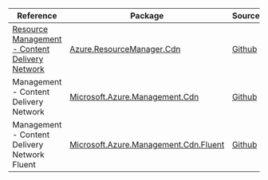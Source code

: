 | Reference | Package | Source |
|---|---|---|
|[Resource Management - Content Delivery Network](resourcemanager.cdn-readme.md)|[Azure.ResourceManager.Cdn](https://www.nuget.org/packages/Azure.ResourceManager.Cdn)|[Github](https://github.com/Azure/azure-sdk-for-net/blob/main/sdk/cdn/Azure.ResourceManager.Cdn)|
|Management - Content Delivery Network|[Microsoft.Azure.Management.Cdn](https://www.nuget.org/packages/Microsoft.Azure.Management.Cdn)|[Github](https://github.com/Azure/azure-sdk-for-net)|
|Management - Content Delivery Network Fluent|[Microsoft.Azure.Management.Cdn.Fluent](https://www.nuget.org/packages/Microsoft.Azure.Management.Cdn.Fluent)|[Github](https://github.com/Azure/azure-sdk-for-net)|
